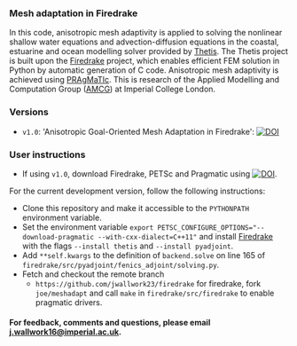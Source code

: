 ### Mesh adaptation in Firedrake

In this code, anisotropic mesh adaptivity is applied to solving the nonlinear shallow water equations and advection-diffusion equations in the coastal, estuarine and ocean modelling solver provided by [Thetis][2]. The Thetis project is built upon the [Firedrake][1] project, which enables efficient FEM solution in Python by automatic generation of C code. Anisotropic mesh adaptivity is achieved using [PRAgMaTIc][3]. This is research of the Applied Modelling and Computation Group ([AMCG][4]) at
Imperial College London.

### Versions

* `v1.0`: 'Anisotropic Goal-Oriented Mesh Adaptation in Firedrake': [![DOI](https://zenodo.org/badge/169627287.svg)](https://zenodo.org/badge/latestdoi/169627287)

### User instructions

* If using `v1.0`, download Firedrake, PETSc and Pragmatic using [![DOI](https://zenodo.org/badge/DOI/10.5281/zenodo.3250888.svg)](https://doi.org/10.5281/zenodo.3250888).

For the current development version, follow the following instructions:

* Clone this repository and make it accessible to the `PYTHONPATH` environment variable.
* Set the environment variable
  ``export PETSC_CONFIGURE_OPTIONS="--download-pragmatic --with-cxx-dialect=C++11"``
  and install [Firedrake][1] with the flags ``--install thetis`` and ``--install pyadjoint``.
* Add ``**self.kwargs`` to the definition of ``backend.solve`` on line 165 of
  ``firedrake/src/pyadjoint/fenics_adjoint/solving.py``.
* Fetch and checkout the remote branch
    * ``https://github.com/jwallwork23/firedrake`` for firedrake, fork ``joe/meshadapt``
    and call ``make`` in ``firedrake/src/firedrake`` to enable pragmatic drivers.


#### For feedback, comments and questions, please email j.wallwork16@imperial.ac.uk.

[1]: http://firedrakeproject.org/ "Firedrake"
[2]: http://thetisproject.org/index.html "Thetis"
[3]: https://github.com/meshadaptation/pragmatic "PRAgMaTIc"
[4]: http://www.imperial.ac.uk/earth-science/research/research-groups/amcg/ "AMCG"

